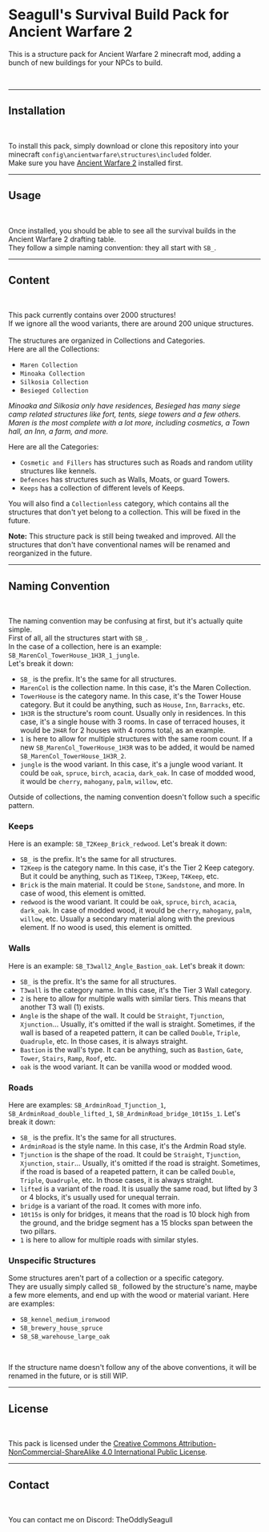 
# Seagull's Survival Build Pack for Ancient Warfare 2

This is a structure pack for Ancient Warfare 2 minecraft mod, adding a bunch of new buildings for your NPCs to build.

<br>

---

## Installation
<br>

To install this pack, simply download or clone this repository into your minecraft `config\ancientwarfare\structures\included` folder.  
Make sure you have [Ancient Warfare 2](https://minecraft.curseforge.com/projects/ancient-warfare-2) installed first.  

---

## Usage
<br>

Once installed, you should be able to see all the survival builds in the Ancient Warfare 2 drafting table.  
They follow a simple naming convention: they all start with `SB_`.  

---

## Content
<br>

This pack currently contains over 2000 structures!  
If we ignore all the wood variants, there are around 200 unique structures.  
<br>
The structures are organized in Collections and Categories.  
Here are all the Collections:  

- `Maren Collection`
- `Minoaka Collection`
- `Silkosia Collection`
- `Besieged Collection`

*Minoaka and Silkosia only have residences, Besieged has many siege camp related structures like fort, tents, siege towers and a few others. Maren is the most complete with a lot more, including cosmetics, a Town hall, an Inn, a farm, and more.*  

Here are all the Categories:  

- `Cosmetic and Fillers` has structures such as Roads and random utility structures like kennels.
- `Defences` has structures such as Walls, Moats, or guard Towers.
- `Keeps` has a collection of different levels of Keeps.

You will also find a `Collectionless` category, which contains all the structures that don't yet belong to a collection. This will be fixed in the future.  

**Note:** This structure pack is still being tweaked and improved. All the structures that don't have conventional names will be renamed and reorganized in the future.

---

## Naming Convention
<br>

The naming convention may be confusing at first, but it's actually quite simple.  
First of all, all the structures start with `SB_`.  
In the case of a collection, here is an example: `SB_MarenCol_TowerHouse_1H3R_1_jungle`.  
Let's break it down:

- `SB_` is the prefix. It's the same for all structures.
- `MarenCol` is the collection name. In this case, it's the Maren Collection.
- `TowerHouse` is the category name. In this case, it's the Tower House category. But it could be anything, such as `House`, `Inn`, `Barracks`, etc.
- `1H3R` is the structure's room count. Usually only in residences. In this case, it's a single house with 3 rooms. In case of terraced houses, it would be `2H4R` for 2 houses with 4 rooms total, as an example.
- `1` is here to allow for multiple structures with the same room count. If a new `SB_MarenCol_TowerHouse_1H3R` was to be added, it would be named `SB_MarenCol_TowerHouse_1H3R_2`.
- `jungle` is the wood variant. In this case, it's a jungle wood variant. It could be `oak`, `spruce`, `birch`, `acacia`, `dark_oak`. In case of modded wood, it would be `cherry`, `mahogany`, `palm`, `willow`, etc.

Outside of collections, the naming convention doesn't follow such a specific pattern.  

### Keeps

Here is an example: `SB_T2Keep_Brick_redwood`.
Let's break it down:

- `SB_` is the prefix. It's the same for all structures.
- `T2Keep` is the category name. In this case, it's the Tier 2 Keep category. But it could be anything, such as `T1Keep`, `T3Keep`, `T4Keep`, etc.
- `Brick` is the main material. It could be `Stone`, `Sandstone`, and more. In case of wood, this element is omitted.
- `redwood` is the wood variant. It could be `oak`, `spruce`, `birch`, `acacia`, `dark_oak`. In case of modded wood, it would be `cherry`, `mahogany`, `palm`, `willow`, etc. Usually a secondary material along with the previous element. If no wood is used, this element is omitted.

### Walls

Here is an example: `SB_T3wall2_Angle_Bastion_oak`.
Let's break it down:

- `SB_` is the prefix. It's the same for all structures.
- `T3wall` is the category name. In this case, it's the Tier 3 Wall category.
- `2` is here to allow for multiple walls with similar tiers. This means that another T3 wall (1) exists.
- `Angle` is the shape of the wall. It could be `Straight`, `Tjunction`, `Xjunction`... Usually, it's omitted if the wall is straight. Sometimes, if the wall is based of a reapeted pattern, it can be called `Double`, `Triple`, `Quadruple`, etc. In those cases, it is always straight.
- `Bastion` is the wall's type. It can be anything, such as `Bastion`, `Gate`, `Tower`, `Stairs`, `Ramp`, `Roof`, etc.
- `oak` is the wood variant. It can be vanilla wood or modded wood.

### Roads

Here are examples: `SB_ArdminRoad_Tjunction_1`, `SB_ArdminRoad_double_lifted_1`, `SB_ArdminRoad_bridge_10t15s_1`.
Let's break it down:

- `SB_` is the prefix. It's the same for all structures.
- `ArdminRoad` is the style name. In this case, it's the Ardmin Road style.
- `Tjunction` is the shape of the road. It could be `Straight`, `Tjunction`, `Xjunction`, `stair`... Usually, it's omitted if the road is straight. Sometimes, if the road is based of a reapeted pattern, it can be called `Double`, `Triple`, `Quadruple`, etc. In those cases, it is always straight.
- `lifted` is a variant of the road. It is usually the same road, but lifted by 3 or 4 blocks, it's usually used for unequal terrain.
- `bridge` is a variant of the road. It comes with more info.
- `10t15s` is only for bridges, it means that the road is 10 block high from the ground, and the bridge segment has a 15 blocks span between the two pillars.
- `1` is here to allow for multiple roads with similar styles.



### Unspecific Structures

Some structures aren't part of a collection or a specific category.  
They are usually simply called `SB_` followed by the structure's name, maybe a few more elements, and end up with the wood or material variant.
Here are examples: 
- `SB_kennel_medium_ironwood`
- `SB_brewery_house_spruce`
- `SB_SB_warehouse_large_oak`

<br>

If the structure name doesn't follow any of the above conventions, it will be renamed in the future, or is still WIP.

---

## License
<br>

This pack is licensed under the [Creative Commons Attribution-NonCommercial-ShareAlike 4.0 International Public License](https://creativecommons.org/licenses/by-nc-sa/4.0/legalcode).

---

## Contact
<br>

You can contact me on Discord: TheOddlySeagull
